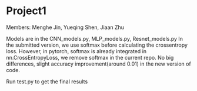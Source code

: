 # Project1
Members: Menghe Jin, Yueqing Shen, Jiaan Zhu

Models are in the CNN_models.py, MLP_models.py, Resnet_models.py
In the submitted version, we use softmax before calculating the crossentropy loss. However, in pytorch, softmax is already integrated in nn.CrossEntropyLoss, we remove softmax in the current repo. No big differences, slight accuracy improvement(around 0.01) in the new version of code.

Run test.py to get the final results
